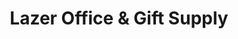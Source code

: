 ---
title: "Lazer Office & Gift Supply"
url: /brandon/lazer-office-und-gift-supply/
shop: Schreibwaren
---